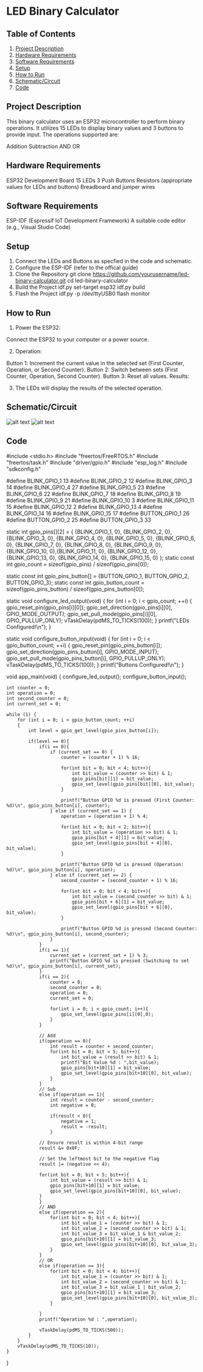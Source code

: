 # LED Binary Calculator

## Table of Contents
1. [Project Description](#project-description)
2. [Hardware Requirements](#hardware)
3. [Software Requirements](#software)
4. [Setup](#setup)
5. [How to Run](#run)
6. [Schematic/Circuit](#schematic)
7. [Code](#code)

## Project Description

This binary calculator uses an ESP32 microcontroller to perform binary operations. It utilizes 15 LEDs to display binary values and 3 buttons to provide input. The operations supported are:

Addition
Subtraction
AND
OR

## Hardware Requirements

ESP32 Development Board
15 LEDs
3 Push Buttons
Resistors (appropriate values for LEDs and buttons)
Breadboard and jumper wires

## Software Requirements

ESP-IDF (Espressif IoT Development Framework)
A suitable code editor (e.g., Visual Studio Code)

## Setup

1. Connect the LEDs and Buttons as specfied in the code and schematic.
2. Configure the ESP-IDF (refer to the offical guide)
3. Clone the Repository
git clone https://github.com/yourusername/led-binary-calculator.git
cd led-binary-calculator
4. Build the Project
idf.py set-target esp32
idf.py build
5. Flash the Project
idf.py -p /dev/ttyUSB0 flash monitor

## How to Run

1. Power the ESP32:

Connect the ESP32 to your computer or a power source.

2. Operation:

Button 1: Increment the current value in the selected set (First Counter, Operation, or Second Counter).
Button 2: Switch between sets (First Counter, Operation, Second Counter).
Button 3: Reset all values.
Results:

3. The LEDs will display the results of the selected operation.

## Schematic/Circuit

![alt text](image-1.png)
![alt text](image-2.png)


## Code
#include <stdio.h>
#include "freertos/FreeRTOS.h"
#include "freertos/task.h"
#include "driver/gpio.h"
#include "esp_log.h"
#include "sdkconfig.h"

#define BLINK_GPIO_1 13
#define BLINK_GPIO_2 12
#define BLINK_GPIO_3 14
#define BLINK_GPIO_4 27
#define BLINK_GPIO_5 23
#define BLINK_GPIO_6 22
#define BLINK_GPIO_7 18
#define BLINK_GPIO_8 19
#define BLINK_GPIO_9 21
#define BLINK_GPIO_10 3
#define BLINK_GPIO_11 15
#define BLINK_GPIO_12 2
#define BLINK_GPIO_13 4
#define BLINK_GPIO_14 16
#define BLINK_GPIO_15 17
#define BUTTON_GPIO_1 26
#define BUTTON_GPIO_2 25
#define BUTTON_GPIO_3 33

static int gpio_pins[][2] = {
    {BLINK_GPIO_1, 0}, {BLINK_GPIO_2, 0}, {BLINK_GPIO_3, 0}, {BLINK_GPIO_4, 0},
    {BLINK_GPIO_5, 0}, {BLINK_GPIO_6, 0}, {BLINK_GPIO_7, 0}, {BLINK_GPIO_8, 0},
    {BLINK_GPIO_9, 0}, {BLINK_GPIO_10, 0},{BLINK_GPIO_11, 0}, {BLINK_GPIO_12, 0}, 
    {BLINK_GPIO_13, 0}, {BLINK_GPIO_14, 0}, {BLINK_GPIO_15, 0}
};
static const int gpio_count = sizeof(gpio_pins) / sizeof(gpio_pins[0]);

static const int gpio_pins_button[] = {BUTTON_GPIO_1, BUTTON_GPIO_2, BUTTON_GPIO_3};
static const int gpio_button_count = sizeof(gpio_pins_button) / sizeof(gpio_pins_button[0]);

static void configure_led_output(void)
{
    for (int i = 0; i < gpio_count; ++i) {
        gpio_reset_pin(gpio_pins[i][0]);
        gpio_set_direction(gpio_pins[i][0], GPIO_MODE_OUTPUT);
        gpio_set_pull_mode(gpio_pins[i][0], GPIO_PULLUP_ONLY);
        vTaskDelay(pdMS_TO_TICKS(100));
    }
    printf("LEDs Configured!\n");
}

static void configure_button_input(void)
{
    for (int i = 0; i < gpio_button_count; ++i) {
        gpio_reset_pin(gpio_pins_button[i]);
        gpio_set_direction(gpio_pins_button[i], GPIO_MODE_INPUT);
        gpio_set_pull_mode(gpio_pins_button[i], GPIO_PULLUP_ONLY);
        vTaskDelay(pdMS_TO_TICKS(100));
    }
    printf("Buttons Configured!\n");
}

void app_main(void)
{
    configure_led_output();
    configure_button_input();

    int counter = 0;
    int operation = 0;
    int second_counter = 0;
    int current_set = 0;

    while (1) {
        for (int i = 0; i < gpio_button_count; ++i) 
        {
            int level = gpio_get_level(gpio_pins_button[i]);

            if(level == 0){
                if(i == 0){
                    if (current_set == 0) {
                        counter = (counter + 1) % 16;

                        for(int bit = 0; bit < 4; bit++){
                            int bit_value = (counter >> bit) & 1;
                            gpio_pins[bit][1] = bit_value;
                            gpio_set_level(gpio_pins[bit][0], bit_value);
                        }

                        printf("Button GPIO %d is pressed (First Counter: %d)\n", gpio_pins_button[i], counter);
                    } else if (current_set == 1) {
                        operation = (operation + 1) % 4;

                        for(int bit = 0; bit < 2; bit++){
                            int bit_value = (operation >> bit) & 1;
                            gpio_pins[bit + 4][1] = bit_value;
                            gpio_set_level(gpio_pins[bit + 4][0], bit_value);
                        }

                        printf("Button GPIO %d is pressed (Operation: %d)\n", gpio_pins_button[i], operation);
                    } else if (current_set == 2) {
                        second_counter = (second_counter + 1) % 16;

                        for(int bit = 0; bit < 4; bit++){
                            int bit_value = (second_counter >> bit) & 1;
                            gpio_pins[bit + 6][1] = bit_value;
                            gpio_set_level(gpio_pins[bit + 6][0], bit_value);
                        }

                        printf("Button GPIO %d is pressed (Second Counter: %d)\n", gpio_pins_button[i], second_counter);
                    }
                }
                if(i == 1){
                    current_set = (current_set + 1) % 3;
                    printf("Button GPIO %d is pressed (Switching to set %d)\n", gpio_pins_button[i], current_set);
                }
                if(i == 2){
                    counter = 0;
                    second_counter = 0;
                    operation = 0;
                    current_set = 0;

                    for(int i = 0; i < gpio_count; i++){
                        gpio_set_level(gpio_pins[i][0],0);
                    }
                }

                // Add
                if(operation == 0){
                    int result = counter + second_counter;
                    for(int bit = 0; bit < 5; bit++){
                        int bit_value = (result >> bit) & 1;
                        printf("Bit Value %d : ",bit_value);
                        gpio_pins[bit+10][1] = bit_value;
                        gpio_set_level(gpio_pins[bit+10][0], bit_value);
                    }
                }
                // Sub
                else if(operation == 1){
                    int result = counter - second_counter;
                    int negative = 0;

                    if(result < 0){
                        negative = 1;
                        result = -result;
                    }

                // Ensure result is within 4-bit range
                result &= 0x0F;

                // Set the leftmost bit to the negative flag
                result |= (negative << 4);

                for(int bit = 0; bit < 5; bit++){
                    int bit_value = (result >> bit) & 1;
                    gpio_pins[bit+10][1] = bit_value;
                    gpio_set_level(gpio_pins[bit+10][0], bit_value);
                }
                }
                // AND
                else if(operation == 2){
                    for(int bit = 0; bit < 4; bit++){
                        int bit_value_1 = (counter >> bit) & 1;
                        int bit_value_2 = (second_counter >> bit) & 1;
                        int bit_value_3 = bit_value_1 & bit_value_2;
                        gpio_pins[bit+10][1] = bit_value_3;
                        gpio_set_level(gpio_pins[bit+10][0], bit_value_3);
                    }
                }
                // OR
                else if(operation == 3){
                    for(int bit = 0; bit < 4; bit++){
                        int bit_value_1 = (counter >> bit) & 1;
                        int bit_value_2 = (second_counter >> bit) & 1;
                        int bit_value_3 = bit_value_1 | bit_value_2;
                        gpio_pins[bit+10][1] = bit_value_3;
                        gpio_set_level(gpio_pins[bit+10][0], bit_value_3);
                    }

                }
                printf("Operation %d : ",operation);

                vTaskDelay(pdMS_TO_TICKS(500));
            }
        }
        vTaskDelay(pdMS_TO_TICKS(10));
    }
}
